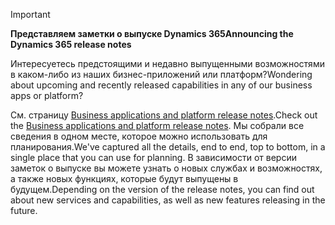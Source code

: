 > [!IMPORTANT]
> <span data-ttu-id="645e0-101">**Представляем заметки о выпуске Dynamics 365**</span><span class="sxs-lookup"><span data-stu-id="645e0-101">**Announcing the Dynamics 365 release notes**</span></span>
>
> <span data-ttu-id="645e0-102">Интересуетесь предстоящими и недавно выпущенными возможностями в каком-либо из наших бизнес-приложений или платформ?</span><span class="sxs-lookup"><span data-stu-id="645e0-102">Wondering about upcoming and recently released capabilities in any of our business apps or platform?</span></span> 
> 
> <span data-ttu-id="645e0-103">См. страницу [Business applications and platform release notes](https://go.microsoft.com/fwlink/?linkid=2010158).</span><span class="sxs-lookup"><span data-stu-id="645e0-103">Check out the [Business applications and platform release notes](https://go.microsoft.com/fwlink/?linkid=2010158).</span></span> <span data-ttu-id="645e0-104">Мы собрали все сведения в одном месте, которое можно использовать для планирования.</span><span class="sxs-lookup"><span data-stu-id="645e0-104">We've captured all the details, end to end, top to bottom, in a single place that you can use for planning.</span></span> <span data-ttu-id="645e0-105">В зависимости от версии заметок о выпуске вы можете узнать о новых службах и возможностях, а также новых функциях, которые будут выпущены в будущем.</span><span class="sxs-lookup"><span data-stu-id="645e0-105">Depending on the version of the release notes, you can find out about new services and capabilities, as well as new features releasing in the future.</span></span>
